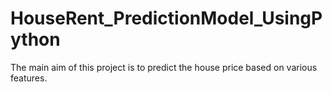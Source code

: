 # HouseRent_PredictionModel_UsingPython
The main aim of this project is to predict the house price based on various features.
